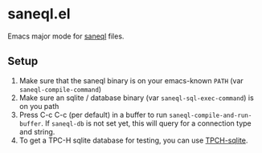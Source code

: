 # saneql.el

Emacs major mode for [saneql](https://github.com/neumannt/saneql) files.

## Setup

1. Make sure that the saneql binary is on your emacs-known `PATH` (var `saneql-compile-command`) 
2. Make sure an sqlite / database binary (var `saneql-sql-exec-command`) is on you path
3. Press C-c C-c (per default) in a buffer to run `saneql-compile-and-run-buffer`. 
   If `saneql-db` is not set yet, this will query for a connection type and string.
4. To get a TPC-H sqlite database for testing, you can use [TPCH-sqlite](https://github.com/lovasoa/TPCH-sqlite).
